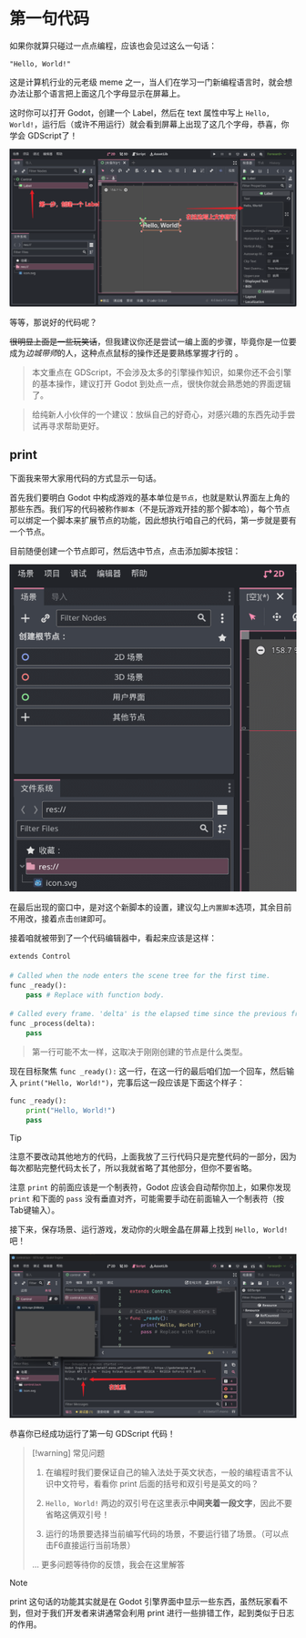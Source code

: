 # 第一句代码

如果你就算只碰过一点点编程，应该也会见过这么一句话：

```
"Hello, World!"
```

这是计算机行业的元老级 meme 之一，当人们在学习一门新编程语言时，就会想办法让那个语言把上面这几个字母显示在屏幕上。

这时你可以打开 Godot，创建一个 Label，然后在 text 属性中写上 `Hello, World!`，运行后（或许不用运行）就会看到屏幕上出现了这几个字母，恭喜，你学会 GDScript了！

![创建HelloWorld标签](./images/create-label-HelloWorld.png)

等等，那说好的代码呢？

~~很明显上面是一些玩笑话~~，但我建议你还是尝试一编上面的步骤，毕竟你是一位要成为*边城带师*的人，这种点点鼠标的操作还是要熟练掌握才行的
。

> 本文重点在 GDScript，不会涉及太多的引擎操作知识，如果你还不会引擎的基本操作，建议打开 Godot 到处点一点，很快你就会熟悉她的界面逻辑了。

> 给纯新人小伙伴的一个建议：放纵自己的好奇心，对感兴趣的东西先动手尝试再寻求帮助更好。

## print

下面我来带大家用代码的方式显示一句话。

首先我们要明白 Godot 中构成游戏的基本单位是`节点`，也就是默认界面左上角的那些东西。我们写的代码被称作`脚本`（不是玩游戏开挂的那个脚本哈），每个节点可以绑定一个脚本来扩展节点的功能，因此想执行咱自己的代码，第一步就是要有一个节点。

目前随便创建一个节点即可，然后选中节点，点击添加脚本按钮：

![创建节点并添加脚本](./images/create-node.gif)

在最后出现的窗口中，是对这个新脚本的设置，建议勾上`内置脚本`选项，其余目前不用改，接着点击`创建`即可。

接着咱就被带到了一个代码编辑器中，看起来应该是这样：

``` python
extends Control

# Called when the node enters the scene tree for the first time.
func _ready():
	pass # Replace with function body.

# Called every frame. 'delta' is the elapsed time since the previous frame.
func _process(delta):
	pass
```

> 第一行可能不太一样，这取决于刚刚创建的节点是什么类型。

现在目标聚焦 `func _ready():` 这一行，在这一行的最后咱们加一个回车，然后输入 `print("Hello, World!")`，完事后这一段应该是下面这个样子：

```python
func _ready():
    print("Hello, World!")
    pass
```

> [!tip]
>
> 注意不要改动其他地方的代码，上面我放了三行代码只是完整代码的一部分，因为每次都贴完整代码太长了，所以我就省略了其他部分，但你不要省略。

注意 `print` 的前面应该是一个制表符，Godot 应该会自动帮你加上，如果你发现 `print` 和下面的 `pass` 没有垂直对齐，可能需要手动在前面输入一个制表符（按Tab键输入）。

接下来，保存场景、运行游戏，发动你的火眼金晶在屏幕上找到 `Hello, World!` 吧！

![helloWorld](./images/helloWorld.png)

恭喜你已经成功运行了第一句 GDScript 代码！

> [!warning] 常见问题
>
> 1. 在编程时我们要保证自己的输入法处于英文状态，一般的编程语言不认识中文符号，看看你 print 后面的括号和双引号是英文的吗？
>
> 2. `Hello, World!` 两边的双引号在这里表示**中间夹着一段文字**，因此不要省略这俩双引号！
>
> 3. 运行的场景要选择当前编写代码的场景，不要运行错了场景。（可以点击F6直接运行当前场景）
>
> ... 更多问题等待你的反馈，我会在这里解答

> [!note]
> 
> print 这句话的功能其实就是在 Godot 引擎界面中显示一些东西，虽然玩家看不到，但对于我们开发者来讲通常会利用 print 进行一些排错工作，起到类似于日志的作用。




